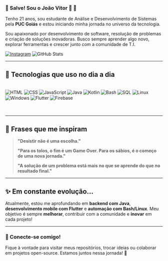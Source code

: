 ### 🗿 Salve! Sou o João Vitor 🗿 👋

Tenho 21 anos, sou estudante de Análise e Desenvolvimento de Sistemas pela **PUC Goiás** e estou iniciando minha jornada no universo da tecnologia.

Sou apaixonado por desenvolvimento de software, resolução de problemas e criação de soluções inovadoras. Busco sempre aprender algo novo, explorar ferramentas e crescer junto com a comunidade de T.I.

[![Instagram](https://img.shields.io/badge/Instagram-E4405F?style=for-the-badge\&logo=instagram\&logoColor=white)](https://www.instagram.com/jv_shelby_0901?igsh=MXBxdGo4aXR0ZWI0aQ==)
![GitHub Stats](https://github-readme-stats.vercel.app/api?username=Jvtopsilva090\&show_icons=true\&theme=onedark)

---

## 🚀 Tecnologias que uso no dia a dia

<div style="display: inline_block"><br>
  <img align="center" alt="HTML" src="https://img.shields.io/badge/HTML5-E34F26?style=for-the-badge&logo=html5&logoColor=white"/>
  <img align="center" alt="CSS" src="https://img.shields.io/badge/CSS3-1572B6?style=for-the-badge&logo=css3&logoColor=white"/>
  <img align="center" alt="JavaScript" src="https://img.shields.io/badge/JavaScript-F7DF1E?style=for-the-badge&logo=javascript&logoColor=black"/>
  <img align="center" alt="Java" src="https://img.shields.io/badge/Java-ED8B00?style=for-the-badge&logo=java&logoColor=white"/>
  <img align="center" alt="Kotlin" src="https://img.shields.io/badge/Kotlin-7F52FF?style=for-the-badge&logo=kotlin&logoColor=white"/>
  <img align="center" alt="Bash" src="https://img.shields.io/badge/Bash-4EAA25?style=for-the-badge&logo=gnubash&logoColor=white"/>
  <img align="center" alt="SQL" src="https://img.shields.io/badge/SQL-4479A1?style=for-the-badge&logo=postgresql&logoColor=white"/>
  <img align="center" alt="Linux" src="https://img.shields.io/badge/Linux-FCC624?style=for-the-badge&logo=linux&logoColor=black"/>
  <img align="center" alt="Windows" src="https://img.shields.io/badge/Windows-0078D6?style=for-the-badge&logo=windows&logoColor=white"/>
  <img align="center" alt="Flutter" src="https://img.shields.io/badge/Flutter-02569B?style=for-the-badge&logo=flutter&logoColor=white"/>
  <img align="center" alt="Firebase" src="https://img.shields.io/badge/Firebase-FFCA28?style=for-the-badge&logo=firebase&logoColor=black"/>
</div><br><br>

---

## 🧠 Frases que me inspiram

> **"Desistir não é uma escolha."**
>
> **"Para os tolos, o fim é um Game Over. Para os sábios, é o começo de uma nova jornada."**
>
> **"A solução de um problema está mais no que se aprende do que no resultado final."**

---

## ✨ Em constante evolução...

Atualmente, estou me aprofundando em **backend com Java**, **desenvolvimento mobile com Flutter** e **automação com Bash/Linux**.
Meu objetivo é sempre **melhorar**, contribuir com a comunidade e **inovar** em cada projeto!

---

### 🤝 Conecte-se comigo!

Fique à vontade para visitar meus repositórios, trocar ideias ou colaborar em projetos open-source. Estamos juntos nessa jornada! 🚀
